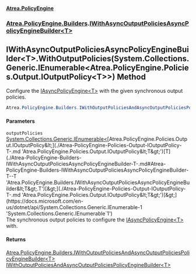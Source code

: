 #### [Atrea.PolicyEngine](./index.md 'index')
### [Atrea.PolicyEngine.Builders](./Atrea-PolicyEngine-Builders.md 'Atrea.PolicyEngine.Builders').[IWithAsyncOutputPoliciesAsyncPolicyEngineBuilder&lt;T&gt;](./Atrea-PolicyEngine-Builders-IWithAsyncOutputPoliciesAsyncPolicyEngineBuilder-T-.md 'Atrea.PolicyEngine.Builders.IWithAsyncOutputPoliciesAsyncPolicyEngineBuilder&lt;T&gt;')
## IWithAsyncOutputPoliciesAsyncPolicyEngineBuilder&lt;T&gt;.WithOutputPolicies(System.Collections.Generic.IEnumerable&lt;Atrea.PolicyEngine.Policies.Output.IOutputPolicy&lt;T&gt;&gt;) Method
Configure the [IAsyncPolicyEngine&lt;T&gt;](./Atrea-PolicyEngine-IAsyncPolicyEngine-T-.md 'Atrea.PolicyEngine.IAsyncPolicyEngine&lt;T&gt;') with the given synchronous output policies.  
```csharp
Atrea.PolicyEngine.Builders.IWithOutputPoliciesAndAsyncOutputPoliciesPolicyEngineBuilder<T> WithOutputPolicies(System.Collections.Generic.IEnumerable<Atrea.PolicyEngine.Policies.Output.IOutputPolicy<T>> outputPolicies);
```
#### Parameters
<a name='Atrea-PolicyEngine-Builders-IWithAsyncOutputPoliciesAsyncPolicyEngineBuilder-T--WithOutputPolicies(System-Collections-Generic-IEnumerable-Atrea-PolicyEngine-Policies-Output-IOutputPolicy-T--)-outputPolicies'></a>
`outputPolicies` [System.Collections.Generic.IEnumerable&lt;](https://docs.microsoft.com/en-us/dotnet/api/System.Collections.Generic.IEnumerable-1 'System.Collections.Generic.IEnumerable`1')[Atrea.PolicyEngine.Policies.Output.IOutputPolicy&lt;](./Atrea-PolicyEngine-Policies-Output-IOutputPolicy-T-.md 'Atrea.PolicyEngine.Policies.Output.IOutputPolicy&lt;T&gt;')[T](./Atrea-PolicyEngine-Builders-IWithAsyncOutputPoliciesAsyncPolicyEngineBuilder-T-.md#Atrea-PolicyEngine-Builders-IWithAsyncOutputPoliciesAsyncPolicyEngineBuilder-T--T 'Atrea.PolicyEngine.Builders.IWithAsyncOutputPoliciesAsyncPolicyEngineBuilder&lt;T&gt;.T')[&gt;](./Atrea-PolicyEngine-Policies-Output-IOutputPolicy-T-.md 'Atrea.PolicyEngine.Policies.Output.IOutputPolicy&lt;T&gt;')[&gt;](https://docs.microsoft.com/en-us/dotnet/api/System.Collections.Generic.IEnumerable-1 'System.Collections.Generic.IEnumerable`1')  
The synchronous output policies to configure the [IAsyncPolicyEngine&lt;T&gt;](./Atrea-PolicyEngine-IAsyncPolicyEngine-T-.md 'Atrea.PolicyEngine.IAsyncPolicyEngine&lt;T&gt;') with.  
  
#### Returns
[Atrea.PolicyEngine.Builders.IWithOutputPoliciesAndAsyncOutputPoliciesPolicyEngineBuilder&lt;](./Atrea-PolicyEngine-Builders-IWithOutputPoliciesAndAsyncOutputPoliciesPolicyEngineBuilder-T-.md 'Atrea.PolicyEngine.Builders.IWithOutputPoliciesAndAsyncOutputPoliciesPolicyEngineBuilder&lt;T&gt;')[T](./Atrea-PolicyEngine-Builders-IWithAsyncOutputPoliciesAsyncPolicyEngineBuilder-T-.md#Atrea-PolicyEngine-Builders-IWithAsyncOutputPoliciesAsyncPolicyEngineBuilder-T--T 'Atrea.PolicyEngine.Builders.IWithAsyncOutputPoliciesAsyncPolicyEngineBuilder&lt;T&gt;.T')[&gt;](./Atrea-PolicyEngine-Builders-IWithOutputPoliciesAndAsyncOutputPoliciesPolicyEngineBuilder-T-.md 'Atrea.PolicyEngine.Builders.IWithOutputPoliciesAndAsyncOutputPoliciesPolicyEngineBuilder&lt;T&gt;')  
[IWithOutputPoliciesAndAsyncOutputPoliciesPolicyEngineBuilder&lt;T&gt;](./Atrea-PolicyEngine-Builders-IWithOutputPoliciesAndAsyncOutputPoliciesPolicyEngineBuilder-T-.md 'Atrea.PolicyEngine.Builders.IWithOutputPoliciesAndAsyncOutputPoliciesPolicyEngineBuilder&lt;T&gt;')  
